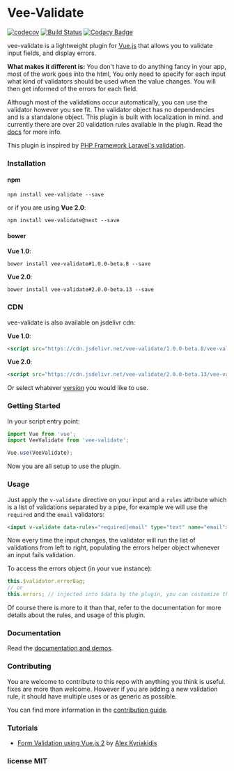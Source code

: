 # Vee-Validate
[![codecov](https://codecov.io/gh/logaretm/vee-validate/branch/master/graph/badge.svg?token=XFzlvHKFP5)](https://codecov.io/gh/logaretm/vee-validate)
[![Build Status](https://travis-ci.org/logaretm/vee-validate.svg?branch=master)](https://travis-ci.org/logaretm/vee-validate)
[![Codacy Badge](https://api.codacy.com/project/badge/Grade/087bd788687c4ccab6650756ce56fa05)](https://www.codacy.com/app/logaretm1/vee-validate?utm_source=github.com&amp;utm_medium=referral&amp;utm_content=logaretm/vee-validate&amp;utm_campaign=Badge_Grade)

vee-validate is a lightweight plugin for [Vue.js](https://vuejs.org/) that allows you to validate input fields, and display errors.

**What makes it different is:** You don't have to do anything fancy in your app, most of the work goes into the html, You only need to specify for each input what kind of validators should be used when the value changes. You will then get informed of the errors for each field.

Although most of the validations occur automatically, you can use the validator however you see fit. The validator object has no dependencies and is a standalone object. This plugin is built with localization in mind. and currently there are over 20 validation rules available in the plugin. Read the [docs](http://vee-validate.logaretm.com/) for more info.

This plugin is inspired by [PHP Framework Laravel's validation](https://laravel.com/).

### Installation

#### npm

```
npm install vee-validate --save
```

or if you are using **Vue 2.0**:
```
npm install vee-validate@next --save
```

#### bower

**Vue 1.0**:
```
bower install vee-validate#1.0.0-beta.8 --save
```

**Vue 2.0**:

```
bower install vee-validate#2.0.0-beta.13 --save
```

### CDN

vee-validate is also available on jsdelivr cdn:

**Vue 1.0**:

```html
<script src="https://cdn.jsdelivr.net/vee-validate/1.0.0-beta.8/vee-validate.min.js"></script>
```

**Vue 2.0**:

```html
<script src="https://cdn.jsdelivr.net/vee-validate/2.0.0-beta.13/vee-validate.min.js"></script>
```

Or select whatever [version](https://www.jsdelivr.com/projects/vee-validate) you would like to use.


### Getting Started

In your script entry point:
```javascript
import Vue from 'vue';
import VeeValidate from 'vee-validate';

Vue.use(VeeValidate);
```

Now you are all setup to use the plugin.

### Usage

Just apply the `v-validate` directive on your input and a `rules` attribute which is a list of validations separated by a pipe, for example we will use the `required` and the `email` validators:

```html
<input v-validate data-rules="required|email" type="text" name="email">
```

Now every time the input changes, the validator will run the list of validations from left to right, populating the errors helper object whenever an input fails validation.

To access the errors object (in your vue instance):

```javascript
this.$validator.errorBag;
// or
this.errors; // injected into $data by the plugin, you can customize the property name.
```

Of course there is more to it than that, refer to the documentation for more details about the rules, and usage of this plugin.

### Documentation

Read the [documentation and demos](http://vee-validate.logaretm.com/).

### Contributing

You are welcome to contribute to this repo with anything you think is useful. fixes are more than welcome.
However if you are adding a new validation rule, it should have multiple uses or as generic as possible.

You can find more information in the [contribution guide](contributing.md).

### Tutorials

- [Form Validation using Vue.js 2](https://dotdev.co/form-validation-using-vue-js-2-35abd6b18c5d#.m95idzlj2) by [Alex Kyriakidis](https://github.com/hootlex)

### license MIT
